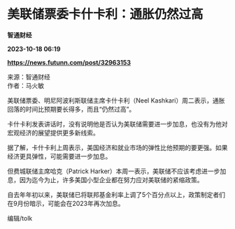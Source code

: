 # 美联储票委卡什卡利：通胀仍然过高
**智通财经**

**2023-10-18 06:19**

**https://news.futunn.com/post/32963153**

来源：智通财经  
作者：马火敏

美联储票委、明尼阿波利斯联储主席卡什卡利（Neel Kashkari）周二表示，通胀回落的时间比预期要长得多，而且“仍然过高”。

卡什卡利发表讲话时，没有说明他是否认为美联储需要进一步加息，也没有为他对宏观经济的展望提供更多新线索。

据了解，卡什卡利上周表示，美国经济和就业市场的弹性比他预期的要更强。如果经济更具弹性，可能需要进一步加息。

但费城联储主席哈克（Patrick Harker）本周一表示，美联储不应该考虑进一步加息，因为迄今为止，许多美国小型企业都在努力应对美联储的紧缩政策。

自去年年初以来，美联储已将联邦基金利率上调了5个百分点以上，政策制定者们在9月份暗示，可能会在2023年再次加息。

编辑/tolk